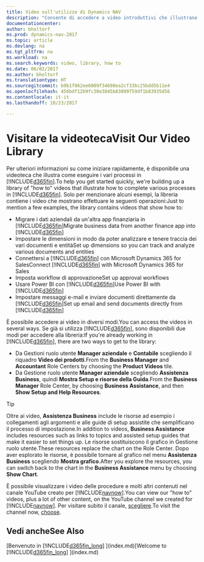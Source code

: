 ```yaml
---
title: Video sull'utilizzo di Dynamics NAV
description: "Consente di accedere a video introduttivi che illustrano come eseguire le attività comuni."
documentationcenter: 
author: bholtorf
ms.prod: dynamics-nav-2017
ms.topic: article
ms.devlang: na
ms.tgt_pltfrm: na
ms.workload: na
ms.search.keywords: video, library, how to
ms.date: 06/02/2017
ms.author: bholtorf
ms.translationtype: HT
ms.sourcegitcommit: b9b1f062ee6009f34698ea2cf33bc25bdd5b11e4
ms.openlocfilehash: 456bdf12b9fc30e3845b83099759df1b83935d56
ms.contentlocale: it-it
ms.lasthandoff: 10/23/2017

---
```

# <a name="visit-our-video-library"></a><span data-ttu-id="4282f-103">Visitare la videoteca</span><span class="sxs-lookup"><span data-stu-id="4282f-103">Visit Our Video Library</span></span>
<span data-ttu-id="4282f-104">Per ulteriori informazioni su come iniziare rapidamente, è disponibile una videoteca che illustra come eseguire i vari processi in [!INCLUDE[d365fin](includes/d365fin_md.md)].</span><span class="sxs-lookup"><span data-stu-id="4282f-104">To help you get started quickly, we're building up a library of "how to" videos that illustrate how to complete various processes in [!INCLUDE[d365fin](includes/d365fin_md.md)].</span></span> <span data-ttu-id="4282f-105">Solo per menzionare alcuni esempi, la libreria contiene i video che mostrano effettuare le seguenti operazioni:</span><span class="sxs-lookup"><span data-stu-id="4282f-105">Just to mention a few examples, the library contains videos that show how to:</span></span>  

* <span data-ttu-id="4282f-106">Migrare i dati aziendali da un'altra app finanziaria in [!INCLUDE[d365fin](includes/d365fin_md.md)]</span><span class="sxs-lookup"><span data-stu-id="4282f-106">Migrate business data from another finance app into [!INCLUDE[d365fin](includes/d365fin_md.md)]</span></span>  
* <span data-ttu-id="4282f-107">Impostare le dimensioni in modo da poter analizzare e tenere traccia dei vari documenti e entità</span><span class="sxs-lookup"><span data-stu-id="4282f-107">Set up dimensions so you can track and analyze various documents and entities</span></span>
* <span data-ttu-id="4282f-108">Connettersi a [!INCLUDE[d365fin](includes/d365fin_md.md)] con Microsoft Dynamics 365 for Sales</span><span class="sxs-lookup"><span data-stu-id="4282f-108">Connect [!INCLUDE[d365fin](includes/d365fin_md.md)] with Microsoft Dynamics 365 for Sales</span></span>
* <span data-ttu-id="4282f-109">Imposta workflow di approvazione</span><span class="sxs-lookup"><span data-stu-id="4282f-109">Set up approval workflows</span></span>  
* <span data-ttu-id="4282f-110">Usare Power BI con [!INCLUDE[d365fin](includes/d365fin_md.md)]</span><span class="sxs-lookup"><span data-stu-id="4282f-110">Use Power BI with [!INCLUDE[d365fin](includes/d365fin_md.md)]</span></span>  
* <span data-ttu-id="4282f-111">Impostare messaggi e-mail e inviare documenti direttamente da [!INCLUDE[d365fin](includes/d365fin_md.md)]</span><span class="sxs-lookup"><span data-stu-id="4282f-111">Set up email and send documents directly from [!INCLUDE[d365fin](includes/d365fin_md.md)]</span></span>  

<span data-ttu-id="4282f-112">È possibile accedere ai video in diversi modi.</span><span class="sxs-lookup"><span data-stu-id="4282f-112">You can access the videos in several ways.</span></span> <span data-ttu-id="4282f-113">Se già si utilizza [!INCLUDE[d365fin](includes/d365fin_md.md)], sono disponibili due modi per accedere alla libreria:</span><span class="sxs-lookup"><span data-stu-id="4282f-113">If you're already working in [!INCLUDE[d365fin](includes/d365fin_md.md)], there are two ways to get to the library:</span></span>

* <span data-ttu-id="4282f-114">Da Gestioni ruolo utente **Manager aziendale** e **Contabile** scegliendo il riquadro **Video dei prodotti**.</span><span class="sxs-lookup"><span data-stu-id="4282f-114">From the **Business Manager** and **Accountant** Role Centers by choosing the **Product Videos** tile.</span></span>  
* <span data-ttu-id="4282f-115">Da Gestione ruolo utente **Manager aziendale** scegliendo **Assistenza Business**, quindi **Mostra Setup e risorse della Guida**.</span><span class="sxs-lookup"><span data-stu-id="4282f-115">From the **Business Manager** Role Center, by choosing **Business Assistance**, and then **Show Setup and Help Resources**.</span></span>  

> [!Tip]  
> <span data-ttu-id="4282f-116">Oltre ai video, **Assistenza Business** include le risorse ad esempio i collegamenti agli argomenti e alle guide di setup assistite che semplificano il processo di impostazione.</span><span class="sxs-lookup"><span data-stu-id="4282f-116">In addition to videos, **Business Assistance** includes resources such as links to topics and assisted setup guides that make it easier to set things up.</span></span> <span data-ttu-id="4282f-117">Le risorse sostituiscono il grafico in Gestione ruolo utente.</span><span class="sxs-lookup"><span data-stu-id="4282f-117">These resources replace the chart on the Role Center.</span></span> <span data-ttu-id="4282f-118">Dopo aver esplorato le risorse, è possibile tornare al grafico nel menu **Assistenza Business** scegliendo **Mostra grafico**.</span><span class="sxs-lookup"><span data-stu-id="4282f-118">After you explore the resources, you can switch back to the chart in the **Business Assistance** menu by choosing **Show Chart**.</span></span>  

<span data-ttu-id="4282f-119">È possibile visualizzare i video delle procedure e molti altri contenuti nel canale YouTube creato per [!INCLUDE[navnow](includes/navnow_md.md)].</span><span class="sxs-lookup"><span data-stu-id="4282f-119">You can view our "how to" videos, plus a lot of other content, on the YouTube channel we created for [!INCLUDE[navnow](includes/navnow_md.md)].</span></span> <span data-ttu-id="4282f-120">Per visitare subito il canale, [scegliere](https://go.microsoft.com/fwlink/?linkid=851533).</span><span class="sxs-lookup"><span data-stu-id="4282f-120">To visit the channel now, [choose](https://go.microsoft.com/fwlink/?linkid=851533).</span></span>

## <a name="see-also"></a><span data-ttu-id="4282f-121">Vedi anche</span><span class="sxs-lookup"><span data-stu-id="4282f-121">See Also</span></span>
<span data-ttu-id="4282f-122">[Benvenuto in [!INCLUDE[d365fin_long](includes/d365fin_long_md.md)] ](index.md)</span><span class="sxs-lookup"><span data-stu-id="4282f-122">[Welcome to [!INCLUDE[d365fin_long](includes/d365fin_long_md.md)] ](index.md)</span></span>

